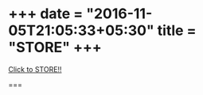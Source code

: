 +++
date = "2016-11-05T21:05:33+05:30"
title = "STORE"
+++
===

[Click to STORE!!](https://shop.heribertorangel.com/)

===